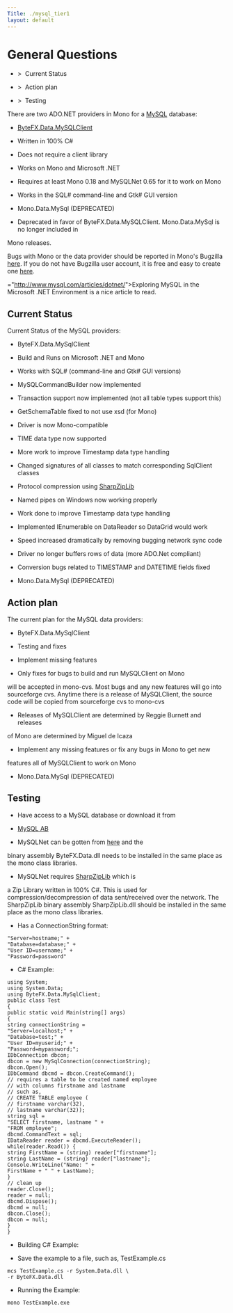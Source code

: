 ```yaml
---
Title: ./mysql_tier1
layout: default
---
```


General Questions
=================

-   \>  Current Status

-   \>  Action plan

-   \>  Testing

There are two ADO.NET providers in Mono for a
[MySQL](http://www.mysql.com/) database:

-   [ByteFX.Data.MySQLClient](http://sourceforge.net/projects/mysqlnet/)

-   Written in 100% C\#

-   Does not require a client library

-   Works on Mono and Microsoft .NET

-   Requires at least Mono 0.18 and MySQLNet 0.65 for it to work on Mono

-   Works in the SQL\# command-line and Gtk\# GUI version

-   Mono.Data.MySql (DEPRECATED)

-   Deprecated in favor of ByteFX.Data.MySQLClient. Mono.Data.MySql is
    no longer included in

Mono releases.

Bugs with Mono or the data provider should be reported in Mono's
Bugzilla [here](http://bugzilla.ximian.com/). If you do not have
Bugzilla user account, it is free and easy to create one
[here](http://bugzilla.ximian.com/createaccount.cgi).

="<http://www.mysql.com/articles/dotnet/>"\>Exploring MySQL in the
Microsoft .NET Environment</a> is a nice article to read.

Current Status
--------------

Current Status of the MySQL providers:

-   ByteFX.Data.MySqlClient

-   Build and Runs on Microsoft .NET and Mono

-   Works with SQL\# (command-line and Gtk\# GUI versions)

-   MySQLCommandBuilder now implemented

-   Transaction support now implemented (not all table types support
    this)

-   GetSchemaTable fixed to not use xsd (for Mono)

-   Driver is now Mono-compatible

-   TIME data type now supported

-   More work to improve Timestamp data type handling

-   Changed signatures of all classes to match corresponding SqlClient
    classes

-   Protocol compression using
    [SharpZipLib](http://www.icsharpcode.net/OpenSource/SharpZipLib/default.asp)

-   Named pipes on Windows now working properly

-   Work done to improve Timestamp data type handling

-   Implemented IEnumerable on DataReader so DataGrid would work

-   Speed increased dramatically by removing bugging network sync code

-   Driver no longer buffers rows of data (more ADO.Net compliant)

-   Conversion bugs related to TIMESTAMP and DATETIME fields fixed

-   Mono.Data.MySql (DEPRECATED)

Action plan
-----------

The current plan for the MySQL data providers:

-   ByteFX.Data.MySqlClient

-   Testing and fixes

-   Implement missing features

-   Only fixes for bugs to build and run MySQLClient on Mono

will be accepted in mono-cvs. Most bugs and any new features will go
into sourceforge cvs. Anytime there is a release of MySQLClient, the
source code will be copied from sourceforge cvs to mono-cvs

-   Releases of MySQLClient are determined by Reggie Burnett and
    releases

of Mono are determined by Miguel de Icaza

-   Implement any missing features or fix any bugs in Mono to get new

features all of MySQLClient to work on Mono

-   Mono.Data.MySql (DEPRECATED)

Testing
-------

-   Have access to a MySQL database or download it from

-   [MySQL AB](http://www.mysql.com/downloads/index.html)

-   MySQLNet can be gotten from
    [here](http://sourceforge.net/projects/mysqlnet/) and the

binary assembly ByteFX.Data.dll needs to be installed in the same place
as the mono class libraries.

-   MySQLNet requires
    [SharpZipLib](http://www.icsharpcode.net/OpenSource/SharpZipLib/default.asp)
    which is

a Zip Library written in 100% C\#. This is used for
compression/decompression of data sent/received over the network. The
SharpZipLib binary assembly SharpZipLib.dll should be installed in the
same place as the mono class libraries.

-   Has a ConnectionString format:

<!-- -->


    "Server=hostname;" +
    "Database=database;" +
    "User ID=username;" +
    "Password=password"

-   C\# Example:

<!-- -->


    using System;
    using System.Data;
    using ByteFX.Data.MySqlClient;
    public class Test 
    {
    public static void Main(string[] args)
    {
    string connectionString = 
    "Server=localhost;" +
    "Database=test;" +
    "User ID=myuserid;" +
    "Password=mypassword;";
    IDbConnection dbcon;
    dbcon = new MySqlConnection(connectionString);
    dbcon.Open();
    IDbCommand dbcmd = dbcon.CreateCommand();
    // requires a table to be created named employee
    // with columns firstname and lastname
    // such as,
    // CREATE TABLE employee (
    // firstname varchar(32),
    // lastname varchar(32));
    string sql = 
    "SELECT firstname, lastname " +
    "FROM employee";
    dbcmd.CommandText = sql;
    IDataReader reader = dbcmd.ExecuteReader();
    while(reader.Read()) {
    string FirstName = (string) reader["firstname"];
    string LastName = (string) reader["lastname"];
    Console.WriteLine("Name: " + 
    FirstName + " " + LastName);
    }
    // clean up
    reader.Close();
    reader = null;
    dbcmd.Dispose();
    dbcmd = null;
    dbcon.Close();
    dbcon = null;
    }
    }

-   Building C\# Example:

-   Save the example to a file, such as, TestExample.cs

<!-- -->


    mcs TestExample.cs -r System.Data.dll \
    -r ByteFX.Data.dll

-   Running the Example:

<!-- -->


    mono TestExample.exe
